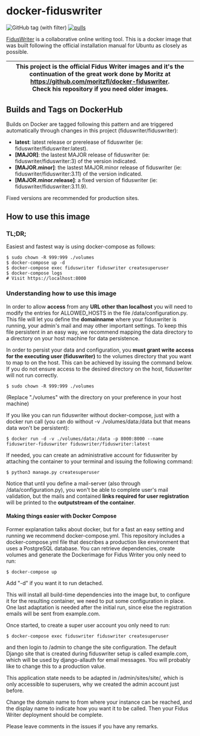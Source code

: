 # docker-fiduswriter

![GitHub tag (with filter)](https://img.shields.io/github/v/tag/fiduswriter/fiduswriter)
[![pulls](https://img.shields.io/docker/pulls/fiduswriter/fiduswriter.svg)](https://hub.docker.com/r/fiduswriter/fiduswriter/)

[FidusWriter](https://github.com/fiduswriter/fiduswriter) is a collaborative online writing tool. This is a docker image that was built following the official installation manual for Ubuntu as closely as possible.

| This project is the official Fidus Writer images and it's the continuation of the great work done by Moritz at https://github.com/moritzfl/docker-fiduswriter. <br /> Check his repository if you need older images. |
|---|

## Builds and Tags on DockerHub

Builds on Docker are tagged following this pattern and are triggered automatically through changes in this project (fiduswriter/fiduswriter):

- __latest__: latest release or prerelease of fiduswriter (ie: fiduswriter/fiduswriter:latest).
- __[MAJOR]__: the lastest MAJOR release of fiduswriter (ie: fiduswriter/fiduswriter:3) of the version indicated.
- __[MAJOR.minor]__: the lastest MAJOR.minor release of fiduswriter (ie: fiduswriter/fiduswriter:3.11) of the version indicated.
- __[MAJOR.minor.release]__: a fixed version of fiduswriter (ie: fiduswriter/fiduswriter:3.11.9).

Fixed versions are recommended for production sites.

## How to use this image

### TL;DR;

Easiest and fastest way is using docker-compose as follows:

```
$ sudo chown -R 999:999 ./volumes 
$ docker-compose up -d
$ docker-compose exec fiduswriter fiduswriter createsuperuser
$ docker-compose logs
# Visit https://localhost:8000
```

### Understanding how to use this image

In order to allow __access__ from any __URL other than localhost__ you will need to modify the entries for ALLOWED_HOSTS in the file /data/configuration.py. 
This file will let you define the __domainname__ where your fiduswriter is running, your admin's mail and may other important settings.
To keep this file persistent in an easy way, we recommend mapping the data directory to a directory on your host machine for data persistence.

In order to persist your data and configuration, you __must grant write access for the executing user (fiduswriter)__ to the volumes directory that you want to map to on the host. 
This can be achieved by issuing the command below. If you do not ensure access to the desired directory on the host, fiduswriter will not run correctly.

~~~~
$ sudo chown -R 999:999 ./volumes
~~~~

(Replace "./volumes" with the directory on your preference in your host machine)

If you like you can run fiduswriter without docker-compose, just with a docker run call (you can do without -v ./volumes/data:/data but that means data won't be persistent): 

~~~~
$ docker run -d -v ./volumes/data:/data -p 8000:8000 --name fiduswriter-fiduswriter fiduswriter/fiduswriter:latest
~~~~

If needed, you can create an administrative account for fiduswriter by attaching the container to your terminal and issuing the following command:

~~~~
$ python3 manage.py createsuperuser
~~~~

Notice that until you define a mail-server (also through /data/configuration.py), you won't be able to complete user's mail validation, but the mails and contained __links required for user registration__ will be printed to the __outputstream of the container__.


#### Making things easier with  Docker Compose

Former explanation talks about docker, but for a fast an easy setting and running we recommend docker-compose.yml.
This repository includes a docker-compose.yml file that describes a production like environment that uses a PostgreSQL database. 
You can retrieve dependencies, create volumes and generate the Dockerimage for Fidus Writer you only need to run:

```
$ docker-compose up 
```

Add "-d" if you want it to run detached.

This will install all build-time dependencies into the image but, to configure it for the resulting container, we need to put some configuration in place. 
One last adaptation is needed after the initial run, since else the registration emails will be sent from example.com.

Once started, to create a super user account you only need to run:
```
$ docker-compose exec fiduswriter fiduswriter createsuperuser
```

and then login to /admin to change the site configuration. 
The default Django site that is created during fiduswriter setup is called example.com, which will be used by django-allauth for email messages. 
You will probably like to change this to a production value.

This application state needs to be adapted in /admin/sites/site/, which is only accessible to superusers, why we created the admin account just before.

Change the domain name to from where your instance can be reached, and the display name to indicate how you want it to be called. Then your Fidus Writer deployment should be complete.

Please leave comments in the issues if you have any remarks.
